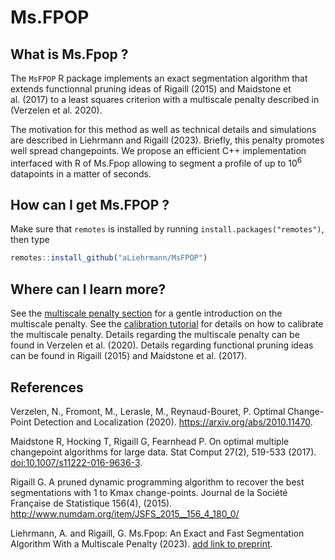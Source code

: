 
<!-- README.md is generated from README.Rmd. Please edit that file -->

# Ms.FPOP

<!-- badges: start -->
<!-- badges: end -->

## What is Ms.Fpop ?

The `MsFPOP` R package implements an exact segmentation algorithm that
extends functionnal pruning ideas of Rigaill (2015) and Maidstone et
al. (2017) to a least squares criterion with a multiscale penalty
described in (Verzelen et al. 2020).

The motivation for this method as well as technical details and
simulations are described in Liehrmann and Rigaill (2023). Briefly, this
penalty promotes well spread changepoints. We propose an efficient C++
implementation interfaced with R of Ms.Fpop allowing to segment a
profile of up to $10^6$ datapoints in a matter of seconds.

## How can I get Ms.FPOP ?

Make sure that `remotes` is installed by running
`install.packages("remotes")`, then type

``` r
remotes::install_github("aLiehrmann/MsFPOP")
```

## Where can I learn more?

See the [multiscale penalty
section](https://aliehrmann.github.io/MsFPOP/articles/theory.html) for a
gentle introduction on the multiscale penalty. See the [calibration
tutorial](https://aliehrmann.github.io/MsFPOP/articles/calibration.html)
for details on how to calibrate the multiscale penalty. Details
regarding the multiscale penalty can be found in Verzelen et al. (2020).
Details regarding functional pruning ideas can be found in Rigaill
(2015) and Maidstone et al. (2017).

## References

Verzelen, N., Fromont, M., Lerasle, M., Reynaud-Bouret, P. Optimal
Change-Point Detection and Localization (2020).
<https://arxiv.org/abs/2010.11470>.

Maidstone R, Hocking T, Rigaill G, Fearnhead P. On optimal multiple
changepoint algorithms for large data. Stat Comput 27(2), 519-533
(2017).
[doi:10.1007/s11222-016-9636-3](https://link.springer.com/article/10.1007/s11222-016-9636-3).

Rigaill G. A pruned dynamic programming algorithm to recover the best
segmentations with 1 to Kmax change-points. Journal de la Société
Française de Statistique 156(4), (2015).
<http://www.numdam.org/item/JSFS_2015__156_4_180_0/>

Liehrmann, A. and Rigaill, G. Ms.Fpop: An Exact and Fast Segmentation
Algorithm With a Multiscale Penalty (2023). [add link to preprint]().

